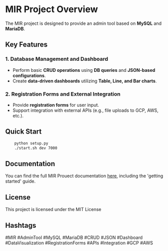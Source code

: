 # MIR Project Overview  
The MIR project is designed to provide an admin tool based on **MySQL** and **MariaDB**.  

## Key Features  

### 1. Database Management and Dashboard  
- Perform basic **CRUD operations** using **DB queries** and **JSON-based configurations**.  
- Create **data-driven dashboards** utilizing **Table, Line, and Bar charts**.  

### 2. Registration Forms and External Integration  
- Provide **registration forms** for user input.  
- Support integration with external APIs (e.g., file uploads to GCP, AWS, etc.).

## Quick Start  
```bash
    python setup.py
    ./start.sh dev 7000
```

## Documentation
You can find the full MIR Prouect documentation [here](https://...), including the 'getting started' guide.

## License
This project is licensed under the MIT License

## Hashtags
#MIR #AdminTool #MySQL #MariaDB #CRUD #JSON #Dashboard #DataVisualization #RegistrationForms #APIs #Integration #GCP #AWS
